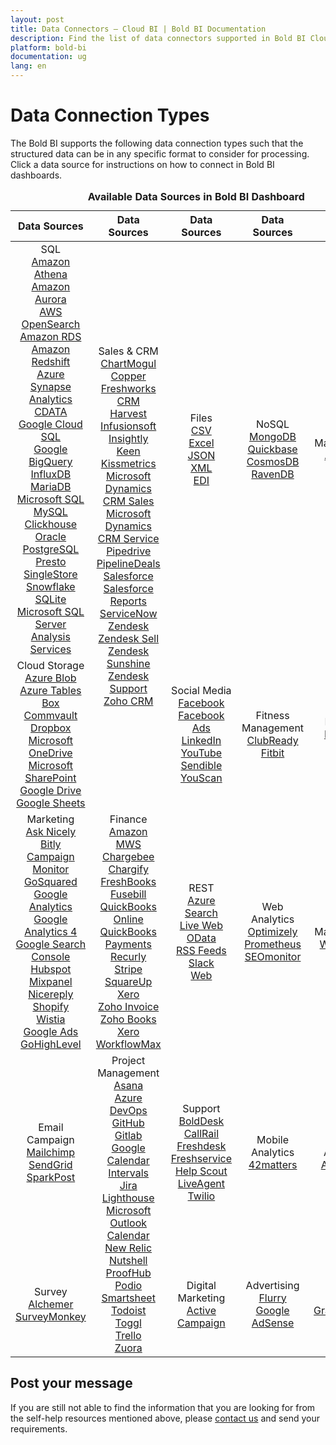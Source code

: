 ```yaml
---
layout: post
title: Data Connectors – Cloud BI | Bold BI Documentation
description: Find the list of data connectors supported in Bold BI Cloud. It includes files, databases, web-based data sources and more.
platform: bold-bi
documentation: ug
lang: en
---
```


# Data Connection Types

The Bold BI supports the following data connection types such that the structured data can be in any specific format to consider for processing. Click a data source for instructions on how to connect in Bold BI dashboards.

<meta charset="utf-8"/>
<table>
  <caption style="font-size: 16px; font-weight: bold">
    Available Data Sources in Bold BI Dashboard
  </caption>
  <thead>
    <tr>
      <th scope="col">Data Sources</th>
      <th scope="col">Data Sources</th>
      <th scope="col">Data Sources</th>
      <th scope="col">Data Sources</th>
	  <th scope="col">Data Sources</th>
    </tr>
  </thead>
  <tbody>
    <tr>
        <td align="center">SQL
		    <br> <a href="/working-with-data-source/data-connectors/amazon-athena/"> Amazon Athena</a>
            <br> <a href="/working-with-data-source/data-connectors/amazon-aurora/"> Amazon Aurora</a>
            <br> <a href="/working-with-data-source/data-connectors/aws-opensearch/"> AWS OpenSearch</a>  
            <br> <a href="/working-with-data-source/data-connectors/amazon-rds/"> Amazon RDS</a>
            <br> <a href="/working-with-data-source/data-connectors/amazon-redshift/"> Amazon Redshift</a>
            <br> <a href="/working-with-data-source/data-connectors/azure-synapse-analytics/"> Azure Synapse Analytics</a>
            <br> <a href="/working-with-data-source/data-connectors/cdata/"> CDATA</a>
            <br> <a href="/working-with-data-source/data-connectors/google-cloud-sql/"> Google Cloud SQL</a>
            <br> <a href="/working-with-data-source/data-connectors/google-bigquery/"> Google BigQuery</a>
            <br> <a href="/working-with-data-source/data-connectors/influxdb/"> InfluxDB</a>
            <br> <a href="/working-with-data-source/data-connectors/mariadb/"> MariaDB</a>
            <br> <a href="/working-with-data-source/data-connectors/sql-data-source/"> Microsoft SQL</a>
            <br> <a href="/working-with-data-source/data-connectors/mysql/"> MySQL</a>
            <br> <a href="/working-with-data-source/data-connectors/clickhouse/"> Clickhouse</a>
            <br> <a href="/working-with-data-source/data-connectors/oracle/"> Oracle</a>
            <br> <a href="/working-with-data-source/data-connectors/postgresql/"> PostgreSQL</a>
            <br> <a href="/working-with-data-source/data-connectors/presto/"> Presto</a>
            <br> <a href="/working-with-data-source/data-connectors/single-store/"> SingleStore</a>
            <br> <a href="/working-with-data-source/data-connectors/snowflake/"> Snowflake</a>
            <br> <a href="/working-with-data-source/data-connectors/sqlite/"> SQLite</a>  
            <br> <a href="/working-with-data-source/data-connectors/ssas/"> Microsoft SQL Server Analysis Services</a>
        </td>
        <td align="center" rowspan="2">Sales & CRM
            <br> <a href="/working-with-data-source/data-connectors/chart-mogul/"> ChartMogul</a>
            <br> <a href="/working-with-data-source/data-connectors/copper/"> Copper</a>
            <br> <a href="/working-with-data-source/data-connectors/freshworks-crm/"> Freshworks CRM</a>
            <br> <a href="/working-with-data-source/data-connectors/harvest/"> Harvest</a>
            <br> <a href="/working-with-data-source/data-connectors/infusionsoft/"> Infusionsoft</a>
            <br> <a href="/working-with-data-source/data-connectors/insightly/"> Insightly</a>
            <br> <a href="/working-with-data-source/data-connectors/keen/"> Keen</a>
            <br> <a href="/working-with-data-source/data-connectors/kissmetrics/"> Kissmetrics</a>
            <br> <a href="/working-with-data-source/data-connectors/microsoft-dynamics-crm/"> Microsoft Dynamics CRM Sales</a>
            <br> <a href="/working-with-data-source/data-connectors/microsoft-dynamics-crm/"> Microsoft Dynamics CRM Service</a>
            <br> <a href="/working-with-data-source/data-connectors/pipedrive/"> Pipedrive</a>
            <br> <a href="/working-with-data-source/data-connectors/pipeline-deals/"> PipelineDeals</a>
            <br> <a href="/working-with-data-source/data-connectors/salesforce/"> Salesforce</a>
            <br> <a href="/working-with-data-source/data-connectors/salesforce-reports/"> Salesforce Reports</a>
            <br> <a href="/working-with-data-source/data-connectors/servicenow/"> ServiceNow</a>
            <br> <a href="/working-with-data-source/data-connectors/zendesk/"> Zendesk</a>
            <br> <a href="/working-with-data-source/data-connectors/zendesk-sell/"> Zendesk Sell</a>
			<br> <a href="/working-with-data-source/data-connectors/zendesk-sunshine/"> Zendesk Sunshine</a>
			<br> <a href="/working-with-data-source/data-connectors/zendesk-support/"> Zendesk Support</a>
            <br> <a href="/working-with-data-source/data-connectors/zohocrm/"> Zoho CRM</a>
        </td>
        <td align="center">Files
            <br> <a href="/working-with-data-source/data-connectors/files/"> CSV</a>
            <br> <a href="/working-with-data-source/data-connectors/excel/"> Excel</a>
            <br> <a href="/working-with-data-source/data-connectors/files/"> JSON</a>
            <br> <a href="/working-with-data-source/data-connectors/files/"> XML</a>
            <br> <a href="/working-with-data-source/data-connectors/edi/"> EDI</a>
        </td>
        <td align="center">NoSQL
            <br> <a href="/working-with-data-source/data-connectors/mongodb/"> MongoDB</a>
			<br> <a href="/working-with-data-source/data-connectors/quickbase/"> Quickbase</a>
            <br> <a href="/working-with-data-source/data-connectors/cosmosdb/"> CosmosDB</a>
            <br> <a href="/working-with-data-source/data-connectors/ravenDB/"> RavenDB</a>
        </td>
		<td align="center">Management
            <br> <a href="/working-with-data-source/data-connectors/appfolio/"> AppFolio</a>
        </td>
    </tr>
    <tr>
        <td align="center">Cloud Storage
            <br> <a href="/working-with-data-source/data-connectors/azure-blob/"> Azure Blob</a>
			<br> <a href="/working-with-data-source/data-connectors/azure-tables/"> Azure Tables</a>
            <br> <a href="/working-with-data-source/data-connectors/box/"> Box</a>
			<br> <a href="/working-with-data-source/data-connectors/commvault/"> Commvault</a>
            <br> <a href="/working-with-data-source/data-connectors/dropbox/"> Dropbox</a>
            <br> <a href="/working-with-data-source/data-connectors/ms-one-drive/"> Microsoft OneDrive</a>
            <br> <a href="/working-with-data-source/data-connectors/ms-sharepoint/"> Microsoft SharePoint</a>
            <br> <a href="/working-with-data-source/data-connectors/google-drive/"> Google Drive</a>
			<br> <a href="/working-with-data-source/data-connectors/google-sheets/"> Google Sheets</a>
        </td>
        <td align="center">Social Media            
			<br> <a href="/working-with-data-source/data-connectors/facebook/"> Facebook</a>
			<br> <a href="/working-with-data-source/data-connectors/facebook-ads/"> Facebook Ads</a>
            <br> <a href="/working-with-data-source/data-connectors/linkedin/"> LinkedIn</a>
            <br> <a href="/working-with-data-source/data-connectors/youtube/"> YouTube</a>
			<br> <a href="/working-with-data-source/data-connectors/sendible/"> Sendible</a>
            <br> <a href="/working-with-data-source/data-connectors/youscan/">YouScan</a>
        </td>
		<td align="center">Fitness Management
            <br> <a href="/working-with-data-source/data-connectors/clubready/"> ClubReady</a>
             <br> <a href="/working-with-data-source/data-connectors/fitbit/"> Fitbit</a>
        </td>
		<td align="center">Learning
            <br> <a href="/working-with-data-source/data-connectors/lessonly/"> Lessonly</a>
            <br> <a href="/working-with-data-source/data-connectors/alma/"> Alma</a>
        </td>
    </tr>
    <tr>
        <td align="center">Marketing
            <br> <a href="/working-with-data-source/data-connectors/ask-nicely/"> Ask Nicely</a>
            <br> <a href="/working-with-data-source/data-connectors/bitly/"> Bitly</a>
            <br> <a href="/working-with-data-source/data-connectors/campaign-monitor/"> Campaign Monitor</a>
            <br> <a href="/working-with-data-source/data-connectors/go-squared/"> GoSquared</a>
            <br> <a href="/working-with-data-source/data-connectors/google-analytics/"> Google Analytics</a>
            <br> <a href="/working-with-data-source/data-connectors/google-analytics-4/"> Google Analytics 4</a>
            <br> <a href="/working-with-data-source/data-connectors/google-search-console/"> Google Search Console</a>
			<br> <a href="/working-with-data-source/data-connectors/hubspot/"> Hubspot</a>
            <br> <a href="/working-with-data-source/data-connectors/mix-panel/"> Mixpanel</a>
            <br> <a href="/working-with-data-source/data-connectors/nicereply/"> Nicereply</a>
			<br> <a href="/working-with-data-source/data-connectors/shopify/"> Shopify</a>
            <br> <a href="/working-with-data-source/data-connectors/wistia/"> Wistia</a>
			<br> <a href="/working-with-data-source/data-connectors/google-ads/"> Google Ads</a>
            <br> <a href="/working-with-data-source/data-connectors/gohighlevel/"> GoHighLevel</a>
        </td>
        <td align="center">Finance
		    <br> <a href="/working-with-data-source/data-connectors/amazon-mws/"> Amazon MWS</a>
            <br> <a href="/working-with-data-source/data-connectors/chargebee/"> Chargebee</a>
            <br> <a href="/working-with-data-source/data-connectors/chargify/"> Chargify</a>
            <br> <a href="/working-with-data-source/data-connectors/freshbooks/"> FreshBooks</a>
            <br> <a href="/working-with-data-source/data-connectors/fusebill/"> Fusebill</a>
			<br> <a href="/working-with-data-source/data-connectors/quickbooks-online/"> QuickBooks Online</a>
			<br> <a href="/working-with-data-source/data-connectors/quickbooks-payments/"> QuickBooks Payments</a>
            <br> <a href="/working-with-data-source/data-connectors/recurly/"> Recurly</a>
            <br> <a href="/working-with-data-source/data-connectors/stripe/"> Stripe</a>
			<br> <a href="/working-with-data-source/data-connectors/squareup/"> SquareUp</a>
			<br> <a href="/working-with-data-source/data-connectors/xero/"> Xero</a>
			<br> <a href="/working-with-data-source/data-connectors/zoho-invoice/"> Zoho Invoice</a>
            <br> <a href="/working-with-data-source/data-connectors/zoho-books/"> Zoho Books</a>
            <br> <a href="/working-with-data-source/data-connectors/xero-workflowmax/"> Xero WorkflowMax</a>
        </td>
        <td align="center">REST
		    <br> <a href="/working-with-data-source/data-connectors/azure-search/"> Azure Search</a>
			<br> <a href="/working-with-data-source/data-connectors/live-web/"> Live Web</a>
            <br> <a href="/working-with-data-source/data-connectors/odata/"> OData</a>
            <br> <a href="/working-with-data-source/data-connectors/rss-feeds/"> RSS Feeds</a>
			<br> <a href="/working-with-data-source/data-connectors/slack/"> Slack</a>
            <br> <a href="/working-with-data-source/data-connectors/web/"> Web</a>
        </td>
        <td align="center">Web Analytics
            <br> <a href="/working-with-data-source/data-connectors/optimizely/"> Optimizely</a>
			<br> <a href="/working-with-data-source/data-connectors/prometheus/"> Prometheus</a>
            <br> <a href="/working-with-data-source/data-connectors/seomonitor/"> SEOmonitor</a>
        </td>
		<td align="center">Web Management
            <br> <a href="/working-with-data-source/data-connectors/wordpress/"> WordPress</a>
        </td>
    </tr>
    <tr>
        <td align="center">Email Campaign
            <br> <a href="/working-with-data-source/data-connectors/mailchimp/"> Mailchimp</a>
            <br> <a href="/working-with-data-source/data-connectors/send-grid/"> SendGrid</a>
            <br> <a href="/working-with-data-source/data-connectors/sparkpost/"> SparkPost</a>
        </td>
        <td align="center" rowspan="2">Project Management
            <br> <a href="/working-with-data-source/data-connectors/asana/"> Asana</a>
            <br> <a href="/working-with-data-source/data-connectors/azure-devops/"> Azure DevOps</a>
            <br> <a href="/working-with-data-source/data-connectors/github/"> GitHub</a>
            <br> <a href="/working-with-data-source/data-connectors/gitlab/"> Gitlab</a>
            <br> <a href="/working-with-data-source/data-connectors/google-calendar/"> Google Calendar</a>
            <br> <a href="/working-with-data-source/data-connectors/intervals/"> Intervals</a>
            <br> <a href="/working-with-data-source/data-connectors/jira/"> Jira</a>
            <br> <a href="/working-with-data-source/data-connectors/lighthouse/"> Lighthouse</a>
            <br> <a href="/working-with-data-source/data-connectors/outlook-calendar/"> Microsoft Outlook Calendar</a>
            <br> <a href="/working-with-data-source/data-connectors/new-relic/"> New Relic</a>
			<br> <a href="/working-with-data-source/data-connectors/nutshell/"> Nutshell</a>
			<br> <a href="/working-with-data-source/data-connectors/proofhub/"> ProofHub</a>
			<br> <a href="/working-with-data-source/data-connectors/podio/"> Podio</a>
            <br> <a href="/working-with-data-source/data-connectors/smartsheet/"> Smartsheet</a>
            <br> <a href="/working-with-data-source/data-connectors/todoist/"> Todoist</a>
            <br> <a href="/working-with-data-source/data-connectors/toggl/"> Toggl</a>
			<br> <a href="/working-with-data-source/data-connectors/trello/"> Trello</a>
			<br> <a href="/working-with-data-source/data-connectors/zuora/"> Zuora</a>
        </td>
        <td align="center">Support
            <br> <a href="/working-with-data-source/data-connectors/bolddesk/"> BoldDesk</a>
            <br> <a href="/working-with-data-source/data-connectors/callrail/"> CallRail</a>
            <br> <a href="/working-with-data-source/data-connectors/freshdesk/"> Freshdesk</a>
            <br> <a href="/working-with-data-source/data-connectors/freshservice/"> Freshservice</a>
            <br> <a href="/working-with-data-source/data-connectors/help-scout/"> Help Scout</a>
            <br> <a href="/working-with-data-source/data-connectors/live-agent/"> LiveAgent</a>
            <br> <a href="/working-with-data-source/data-connectors/twilio/"> Twilio</a>
        </td>
        <td align="center">Mobile Analytics
            <br> <a href="/working-with-data-source/data-connectors/42matters/"> 42matters</a>
        </td>
		<td align="center">App Analytics
            <br> <a href="/working-with-data-source/data-connectors/app-annie/"> App Annie</a>
        </td>
    </tr>
    <tr>
        <td align="center">Survey
            <br> <a href="/working-with-data-source/data-connectors/alchemer/"> Alchemer</a>
			<br> <a href="/working-with-data-source/data-connectors/surveymonkey/"> SurveyMonkey</a>
        </td>
        <td align="center">Digital Marketing
            <br> <a href="/working-with-data-source/data-connectors/activecampaign/"> Active Campaign</a>
        </td>
        <td align="center">Advertising
            <br> <a href="/working-with-data-source/data-connectors/flurry/"> Flurry</a>
			<br> <a href="/working-with-data-source/data-connectors/google-adsense/"> Google AdSense</a>
        </td>
		<td align="center"> Forms
            <br> <a href="/working-with-data-source/data-connectors/gravity-forms/"> GravityForms</a>
        </td>
    </tr>
  </tbody>
</table>

## Post your message
If you are still not able to find the information that you are looking for from the self-help resources mentioned above, please <a href="https://www.boldbi.com/support" target="_blank">contact us</a> and send your requirements.
